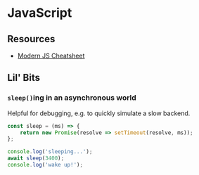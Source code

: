 # JavaScript

## Resources
* [Modern JS Cheatsheet](https://github.com/mbeaudru/modern-js-cheatsheet#table-of-contents)


## Lil' Bits

### `sleep()`ing in an asynchronous world
Helpful for debugging, e.g. to quickly simulate a slow backend.

```js
const sleep = (ms) => {
    return new Promise(resolve => setTimeout(resolve, ms));
};

console.log('sleeping...');
await sleep(3400);
console.log('wake up!');
```